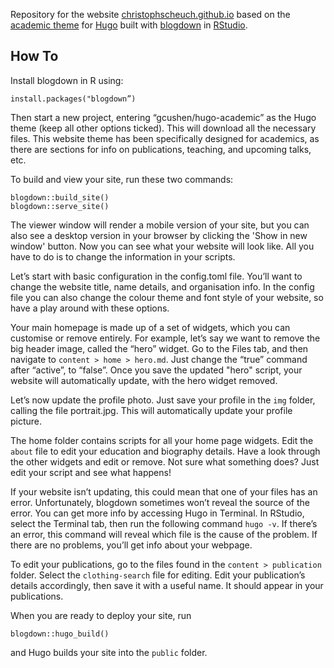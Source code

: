 Repository for the website [christophscheuch.github.io](https://christophscheuch.github.io/) based on the [academic theme](https://github.com/gcushen/hugo-academic) for [Hugo](https://gohugo.io/) built with [blogdown](https://bookdown.org/yihui/blogdown/) in [RStudio](https://www.rstudio.com/).

## How To

Install blogdown in R using: 

```
install.packages("blogdown”) 
```

Then start a new project, entering “gcushen/hugo-academic” as the Hugo theme (keep all other options ticked). This will download all the necessary files. This website theme has been specifically designed for academics, as there are sections for info on publications, teaching, and upcoming talks, etc.

To build and view your site, run these two commands: 
```
blogdown::build_site() 
blogdown::serve_site() 
```
The viewer window will render a mobile version of your site, but you can also see a desktop version in your browser by clicking the 'Show in new window' button. Now you can see what your website will look like. All you have to do is to change the information in your scripts. 

Let’s start with basic configuration in the config.toml file. You’ll want to change the website title, name details, and organisation info. In the config file you can also change the colour theme and font style of your website, so have a play around with these options.

Your main homepage is made up of a set of widgets, which you can customise or remove entirely. For example, let’s say we want to remove the big header image, called the “hero” widget. Go to the Files tab, and then navigate to `content > home > hero.md`. Just change the “true” command after “active”, to “false”. Once you save the updated "hero" script, your website will automatically update, with the hero widget removed.

Let’s now update the profile photo. Just save your profile in the `img` folder, calling the file portrait.jpg. This will automatically update your profile picture.

The home folder contains scripts for all your home page widgets. Edit the `about` file to edit your education and biography details. Have a look through the other widgets and edit or remove. Not sure what something does? Just edit your script and see what happens!

If your website isn’t updating, this could mean that one of your files has an error. Unfortunately, blogdown sometimes won’t reveal the source of the error. You can get more info by accessing Hugo in Terminal. In RStudio, select the Terminal tab, then run the following command `hugo -v`. If there’s an error, this command will reveal which file is the cause of the problem. If there are no problems, you’ll get info about your webpage.

To edit your publications, go to the files found in the `content > publication` folder. Select the `clothing-search` file for editing. Edit your publication’s details accordingly, then save it with a useful name. It should appear in your publications.

When you are ready to deploy your site, run
```
blogdown::hugo_build()
```
and Hugo builds your site into the `public` folder. 
